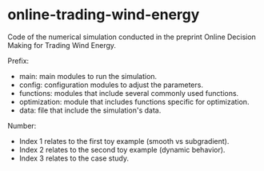 # online-trading-wind-energy
Code of the numerical simulation conducted in the preprint Online Decision Making for Trading Wind Energy.

Prefix:
- main: main modules to run the simulation. 
- config: configuration modules to adjust the parameters.
- functions: modules that include several commonly used functions.
- optimization: module that includes functions specific for optimization.
- data: file that include the simulation's data.

Number:

- Index 1 relates to the first toy example (smooth vs subgradient).
- Index 2 relates to the second toy example (dynamic behavior).
- Index 3 relates to the case study.
